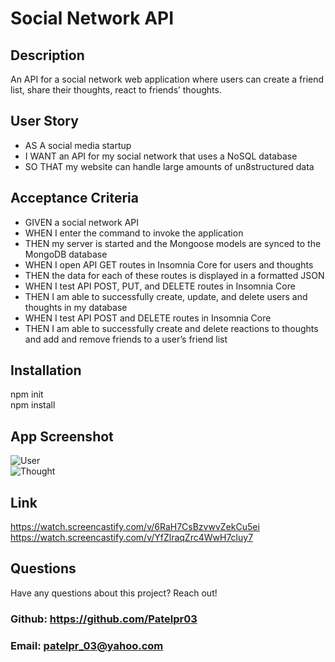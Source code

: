 
# Social Network API

## Description

 An API for a social network web application where users can create a friend list, share their thoughts, react to friends’ thoughts.

## User Story
* AS A social media startup
* I WANT an API for my social network that uses a NoSQL database
* SO THAT my website can handle large amounts of un8structured data


## Acceptance Criteria
* GIVEN a social network API
* WHEN I enter the command to invoke the application
* THEN my server is started and the Mongoose models are synced to the MongoDB database
* WHEN I open API GET routes in Insomnia Core for users and thoughts
* THEN the data for each of these routes is displayed in a formatted JSON
* WHEN I test API POST, PUT, and DELETE routes in Insomnia Core
* THEN I am able to successfully create, update, and delete users and thoughts in my database
* WHEN I test API POST and DELETE routes in Insomnia Core
* THEN I am able to successfully create and delete reactions to thoughts and add and remove friends to a user’s friend list

## Installation 
npm init
</br>
npm install

## App Screenshot
![User](./public/images/user_screenshot.gif)
</br>
![Thought](./public/images/thought_screenshot.gif)

## Link
https://watch.screencastify.com/v/6RaH7CsBzvwvZekCu5ei
</br>
https://watch.screencastify.com/v/YfZlraqZrc4WwH7cluy7


## Questions

Have any questions about this project? Reach out! <br>
### Github: https://github.com/Patelpr03 
### Email: patelpr_03@yahoo.com
